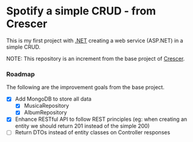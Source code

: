 # Spotify a simple CRUD - from Crescer

This is my first project with [.NET](https://dotnet.microsoft.com/) creating a web service (ASP.NET) in a simple CRUD.

NOTE: This repository is an increment from the base project of [Crescer](https://crescer.cwi.com.br/).

### Roadmap

The following are the improvement goals from the base project.

- [x] Add MongoDB to store all data
    - [x] MusicaRepository
    - [x] AlbumRepository
- [x] Enhance RESTful API to follow REST principles (eg: when creating an entity we should return 201 instead of the simple 200)
- [ ] Return DTOs instead of entity classes on Controller responses